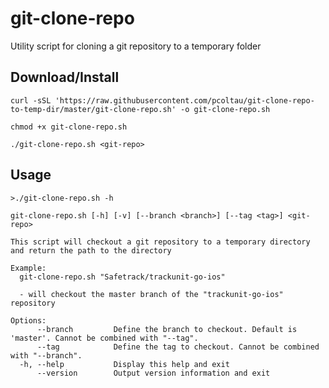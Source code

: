 # git-clone-repo
Utility script for cloning a git repository to a temporary folder

## Download/Install

    curl -sSL 'https://raw.githubusercontent.com/pcoltau/git-clone-repo-to-temp-dir/master/git-clone-repo.sh' -o git-clone-repo.sh
    
	chmod +x git-clone-repo.sh

    ./git-clone-repo.sh <git-repo>

## Usage

    >./git-clone-repo.sh -h
    
    git-clone-repo.sh [-h] [-v] [--branch <branch>] [--tag <tag>] <git-repo>

	This script will checkout a git repository to a temporary directory and return the path to the directory

	Example:
	  git-clone-repo.sh "Safetrack/trackunit-go-ios"

	  - will checkout the master branch of the "trackunit-go-ios" repository

	Options:
	      --branch         Define the branch to checkout. Default is 'master'. Cannot be combined with "--tag".
	      --tag            Define the tag to checkout. Cannot be combined with "--branch".
	  -h, --help           Display this help and exit
	      --version        Output version information and exit